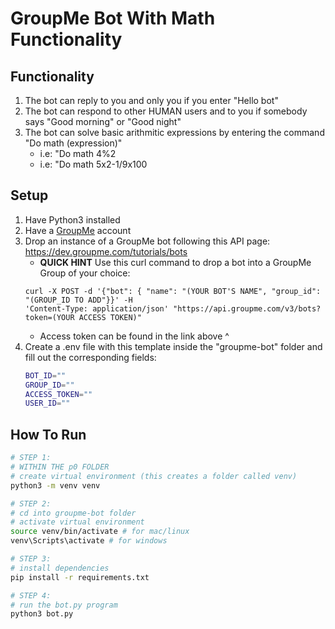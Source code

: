# GroupMe Bot With Math Functionality

## Functionality
1. The bot can reply to you and only you if you enter "Hello bot"
2. The bot can respond to other HUMAN users and to you if somebody says "Good morning" or "Good night"
3. The bot can solve basic arithmitic expressions by entering the command "Do math (expression)"
   - i.e: "Do math 4%2
   - i.e: "Do math 5x2-1/9x100

## Setup

1. Have Python3 installed
2. Have a [GroupMe](https://groupme.com/en-US/) account
3. Drop an instance of a GroupMe bot following this API page: https://dev.groupme.com/tutorials/bots
   - **QUICK HINT** Use this curl command to drop a bot into a GroupMe Group of your choice:
   ```
   curl -X POST -d '{"bot": { "name": "(YOUR BOT'S NAME", "group_id": "(GROUP_ID TO ADD"}}' -H
   'Content-Type: application/json' "https://api.groupme.com/v3/bots?token=(YOUR ACCESS TOKEN)"
   ```
   - Access token can be found in the link above ^
4. Create a .env file with this template inside the "groupme-bot" folder and fill out the corresponding fields:
   ```bash
   BOT_ID=""
   GROUP_ID="" 
   ACCESS_TOKEN=""
   USER_ID=""
   ```

## How To Run

```bash
# STEP 1:
# WITHIN THE p0 FOLDER
# create virtual environment (this creates a folder called venv)
python3 -m venv venv

# STEP 2:
# cd into groupme-bot folder
# activate virtual environment
source venv/bin/activate # for mac/linux
venv\Scripts\activate # for windows

# STEP 3:
# install dependencies
pip install -r requirements.txt

# STEP 4:
# run the bot.py program
python3 bot.py
